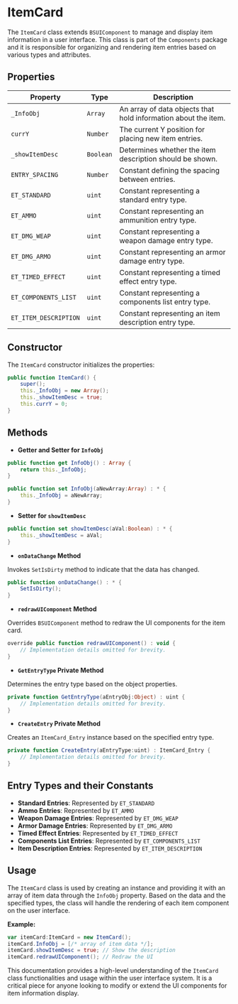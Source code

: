 ---
---
# ItemCard
The `ItemCard` class extends `BSUIComponent` to manage and display item information in a user interface.
This class is part of the `Components` package and it is responsible for organizing and rendering item entries based on various types and attributes.

## Properties

| Property | Type | Description |
|----------|------|-------------|
| `_InfoObj` | `Array` | An array of data objects that hold information about the item. |
| `currY` | `Number` | The current Y position for placing new item entries. |
| `_showItemDesc` | `Boolean` | Determines whether the item description should be shown. |
| `ENTRY_SPACING` | `Number` | Constant defining the spacing between entries. |
| `ET_STANDARD` | `uint` | Constant representing a standard entry type. |
| `ET_AMMO` | `uint` | Constant representing an ammunition entry type. |
| `ET_DMG_WEAP` | `uint` | Constant representing a weapon damage entry type. |
| `ET_DMG_ARMO` | `uint` | Constant representing an armor damage entry type. |
| `ET_TIMED_EFFECT` | `uint` | Constant representing a timed effect entry type. |
| `ET_COMPONENTS_LIST` | `uint` | Constant representing a components list entry type. |
| `ET_ITEM_DESCRIPTION` | `uint` | Constant representing an item description entry type. |

## Constructor

The `ItemCard` constructor initializes the properties:

```actionscript
public function ItemCard() {
    super();
    this._InfoObj = new Array();
    this._showItemDesc = true;
    this.currY = 0;
}
```

## Methods

- **Getter and Setter for `InfoObj`**

```actionscript
public function get InfoObj() : Array {
    return this._InfoObj;
}

public function set InfoObj(aNewArray:Array) : * {
    this._InfoObj = aNewArray;
}
```

- **Setter for `showItemDesc`**

```actionscript
public function set showItemDesc(aVal:Boolean) : * {
    this._showItemDesc = aVal;
}
```

- **`onDataChange` Method**

Invokes `SetIsDirty` method to indicate that the data has changed.

```actionscript
public function onDataChange() : * {
    SetIsDirty();
}
```

- **`redrawUIComponent` Method**

Overrides `BSUIComponent` method to redraw the UI components for the item card.

```actionscript
override public function redrawUIComponent() : void {
    // Implementation details omitted for brevity.
}
```

- **`GetEntryType` Private Method**

Determines the entry type based on the object properties.

```actionscript
private function GetEntryType(aEntryObj:Object) : uint {
    // Implementation details omitted for brevity.
}
```

- **`CreateEntry` Private Method**

Creates an `ItemCard_Entry` instance based on the specified entry type.

```actionscript
private function CreateEntry(aEntryType:uint) : ItemCard_Entry {
    // Implementation details omitted for brevity.
}
```

## Entry Types and their Constants

- **Standard Entries**: Represented by `ET_STANDARD`
- **Ammo Entries**: Represented by `ET_AMMO`
- **Weapon Damage Entries**: Represented by `ET_DMG_WEAP`
- **Armor Damage Entries**: Represented by `ET_DMG_ARMO`
- **Timed Effect Entries**: Represented by `ET_TIMED_EFFECT`
- **Components List Entries**: Represented by `ET_COMPONENTS_LIST`
- **Item Description Entries**: Represented by `ET_ITEM_DESCRIPTION`

## Usage

The `ItemCard` class is used by creating an instance and providing it with an array of item data through the `InfoObj` property. Based on the data and the specified types, the class will handle the rendering of each item component on the user interface.

**Example:**

```actionscript
var itemCard:ItemCard = new ItemCard();
itemCard.InfoObj = [/* array of item data */];
itemCard.showItemDesc = true; // Show the description
itemCard.redrawUIComponent(); // Redraw the UI
```

This documentation provides a high-level understanding of the `ItemCard` class functionalities and usage within the user interface system. It is a critical piece for anyone looking to modify or extend the UI components for item information display.
